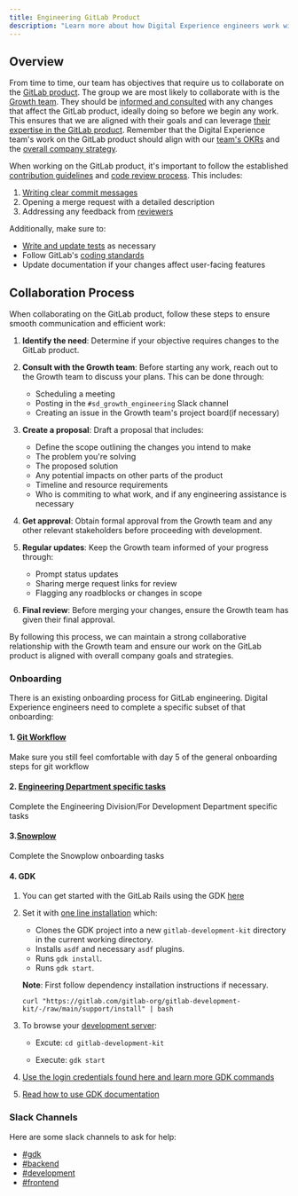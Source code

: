 ```yaml
---
title: Engineering GitLab Product
description: "Learn more about how Digital Experience engineers work with the GitLab Product."
---
```


## Overview

From time to time, our team has objectives that require us to collaborate on the [GitLab product](https://gitlab.com/gitlab-org/gitlab). The group we are most likely to collaborate with is the [Growth team](/handbook/engineering/development/growth/). They should be [informed and consulted](https://handbook.gitlab.com/handbook/people-group/directly-responsible-individuals/#dri-consulted-informed-dci) with any changes that affect the GitLab product, ideally doing so before we begin any work. This ensures that we are aligned with their goals and can leverage [their expertise in the GitLab product](https://handbook.gitlab.com/handbook/values/#reach-across-company-departments). Remember that the Digital Experience team's work on the GitLab product should align with our [team's OKRs](https://handbook.gitlab.com/handbook/company/okrs/) and the [overall company strategy](https://handbook.gitlab.com/handbook/company/strategy/). 

When working on the GitLab product, it's important to follow the established [contribution guidelines](https://docs.gitlab.com/ee/development/contributing/) and [code review process](https://docs.gitlab.com/ee/development/code_review.html). This includes:

1. [Writing clear commit messages](https://docs.gitlab.com/ee/development/contributing/merge_request_workflow.html#commit-messages-guidelines)
2. Opening a merge request with a detailed description
3. Addressing any feedback from [reviewers](https://docs.gitlab.com/ee/development/code_review.html#reviewer-roulette)

Additionally, make sure to:

- [Write and update tests](https://docs.gitlab.com/ee/development/code_review.html#quality) as necessary
- Follow GitLab's [coding standards](https://docs.gitlab.com/ee/development/contributing/style_guides/)
- Update documentation if your changes affect user-facing features

## Collaboration Process

When collaborating on the GitLab product, follow these steps to ensure smooth communication and efficient work:

1. **Identify the need**: Determine if your objective requires changes to the GitLab product.

2. **Consult with the Growth team**: Before starting any work, reach out to the Growth team to discuss your plans. This can be done through:
   - Scheduling a meeting
   - Posting in the `#sd_growth_engineering` Slack channel
   - Creating an issue in the Growth team's project board(if necessary)

3. **Create a proposal**: Draft a proposal that includes:
   - Define the scope outlining the changes you intend to make
   - The problem you're solving
   - The proposed solution
   - Any potential impacts on other parts of the product
   - Timeline and resource requirements
   - Who is commiting to what work, and if any engineering assistance is necessary

4. **Get approval**: Obtain formal approval from the Growth team and any other relevant stakeholders before proceeding with development.

5. **Regular updates**: Keep the Growth team informed of your progress through:
   - Prompt status updates
   - Sharing merge request links for review
   - Flagging any roadblocks or changes in scope

6. **Final review**: Before merging your changes, ensure the Growth team has given their final approval.

By following this process, we can maintain a strong collaborative relationship with the Growth team and ensure our work on the GitLab product is aligned with overall company goals and strategies.

### Onboarding

There is an existing onboarding process for GitLab engineering. Digital Experience engineers need to complete a specific subset of that onboarding:

#### 1.  [Git Workflow](https://gitlab.com/gitlab-com/people-group/people-operations/employment-templates/-/blob/main/.gitlab/issue_templates/onboarding.md#day-5-git)

Make sure you still feel comfortable with day 5 of the general onboarding steps for git workflow

#### 2. [Engineering Department specific tasks](https://gitlab.com/gitlab-com/people-group/people-operations/employment-templates/-/blob/main/.gitlab/issue_templates/onboarding_tasks/department_development.md)

Complete the Engineering Division/For Development Department specific tasks

#### 3.[Snowplow](/handbook/engineering/development/analytics/analytics-instrumentation/#snowplow-onboarding-template)

Complete the Snowplow onboarding tasks

#### 4. GDK

  1. You can get started with the GitLab Rails using the GDK [here](https://gitlab.com/gitlab-org/gitlab-development-kit)
  2. Set it with [one line installation](https://gitlab.com/gitlab-org/gitlab-development-kit#supported-methods) which:

      - Clones the GDK project into a new `gitlab-development-kit` directory in the current working directory.
      - Installs `asdf` and necessary `asdf` plugins.
      - Runs `gdk install`.
      - Runs `gdk start`.

      **Note**:  First follow dependency installation instructions if necessary.

      `curl "https://gitlab.com/gitlab-org/gitlab-development-kit/-/raw/main/support/install" | bash`
  3. To browse your [development server](https://gitlab.com/gitlab-org/gitlab-development-kit/-/blob/main/doc/howto/browse.md):

      - Excute: `cd gitlab-development-kit`

      - Execute: `gdk start`

  4. [Use the login credentials found here and learn more GDK commands](https://gitlab.com/gitlab-org/gitlab-development-kit/-/blob/main/doc/gdk_commands.md)
  5. [Read how to use GDK documentation](https://gitlab.com/gitlab-org/gitlab-development-kit/-/blob/main/doc/howto/index.md)

### Slack Channels

Here are some slack channels to ask for help:

- [#gdk](https://gitlab.slack.com/archives/C2Z9A056E)
- [#backend](https://gitlab.slack.com/archives/C8HG8D9MY)
- [#development](https://gitlab.slack.com/archives/C02PF508L)
- [#frontend](https://gitlab.slack.com/archives/C0GQHHPGW)
